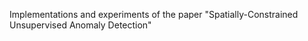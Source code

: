 Implementations and experiments of the paper "Spatially-Constrained Unsupervised Anomaly Detection"
